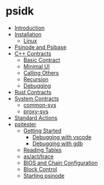 # psidk

- [Introduction](README.md)
- [Installation]()
  - [Linux](linux.md)
- [Psinode and Psibase](psibase/README.md)
- [C++ Contracts]()
  - [Basic Contract](cpp-contract/basic/README.md)
  - [Minimal UI](cpp-contract/minimal-ui/README.md)
  - [Calling Others](cpp-contract/calling/README.md)
  - [Recursion]()
  - [Debugging]()
- [Rust Contracts]()
- [System Contracts]()
  - [common-sys](system-contract/common-sys/README.md)
  - [proxy-sys](system-contract/proxy-sys/README.md)
- [Standard Actions](standards/actions.md)
- [psitester]()
  - [Getting Started]()
    - [Debugging with vscode]()
    - [Debugging with gdb]()
  - [Reading Tables]()
  - [as/act/trace]()
  - [BIOS and Chain Configuration]()
  - [Block Control]()
  - [Starting psinode]()
